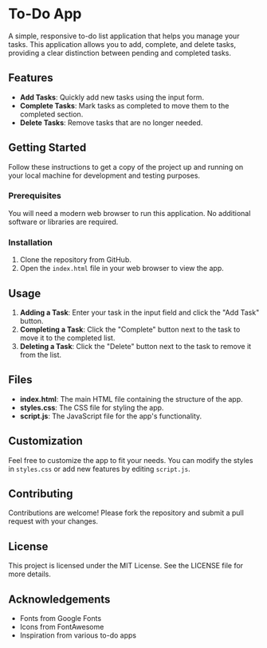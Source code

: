 # To-Do App

A simple, responsive to-do list application that helps you manage your tasks. This application allows you to add, complete, and delete tasks, providing a clear distinction between pending and completed tasks.

## Features

- **Add Tasks**: Quickly add new tasks using the input form.
- **Complete Tasks**: Mark tasks as completed to move them to the completed section.
- **Delete Tasks**: Remove tasks that are no longer needed.

## Getting Started

Follow these instructions to get a copy of the project up and running on your local machine for development and testing purposes.

### Prerequisites

You will need a modern web browser to run this application. No additional software or libraries are required.

### Installation

1. Clone the repository from GitHub.
2. Open the `index.html` file in your web browser to view the app.

## Usage

1. **Adding a Task**: Enter your task in the input field and click the "Add Task" button.
2. **Completing a Task**: Click the "Complete" button next to the task to move it to the completed list.
3. **Deleting a Task**: Click the "Delete" button next to the task to remove it from the list.

## Files

- **index.html**: The main HTML file containing the structure of the app.
- **styles.css**: The CSS file for styling the app.
- **script.js**: The JavaScript file for the app's functionality.

## Customization

Feel free to customize the app to fit your needs. You can modify the styles in `styles.css` or add new features by editing `script.js`.

## Contributing

Contributions are welcome! Please fork the repository and submit a pull request with your changes.

## License

This project is licensed under the MIT License. See the LICENSE file for more details.

## Acknowledgements

- Fonts from Google Fonts
- Icons from FontAwesome
- Inspiration from various to-do apps
